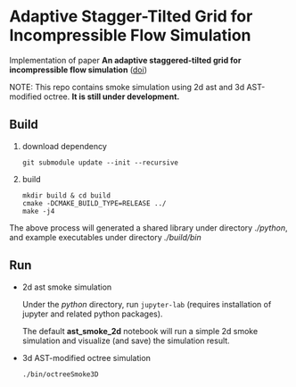 # Adaptive Stagger-Tilted Grid for Incompressible Flow Simulation

Implementation of paper **An adaptive staggered-tilted grid for incompressible flow simulation** ([doi](https://dl.acm.org/doi/10.1145/3414685.3417837))

NOTE: This repo contains smoke simulation using 2d ast and 3d AST-modified octree. **It is still under development.**


## Build

1. download dependency
    ```
    git submodule update --init --recursive
    ```
2. build
   ```
   mkdir build & cd build
   cmake -DCMAKE_BUILD_TYPE=RELEASE ../
   make -j4
   ```

The above process will generated a shared library under directory *./python*, and example executables under directory *./build/bin*

## Run

* 2d ast smoke simulation 

    Under the *python* directory, run `jupyter-lab` (requires installation of jupyter and related python packages).

    The default **ast_smoke_2d** notebook will run a simple 2d smoke simulation and visualize (and save) the simulation result.

* 3d AST-modified octree simulation

    ```
    ./bin/octreeSmoke3D
    ```